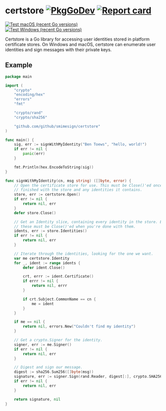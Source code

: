 # certstore [![PkgGoDev](https://pkg.go.dev/badge/github.com/github/certstore?tab=doc)](https://pkg.go.dev/github.com/github/certstore?tab=doc) [![Report card](https://goreportcard.com/badge/github.com/github/certstore)](https://goreportcard.com/report/github.com/github/certstore)

[![Test macOS (recent Go versions)](<https://github.com/github/certstore/workflows/Test%20macOS%20(recent%20Go%20versions)/badge.svg>)](https://github.com/github/certstore/actions?query=workflow%3A%22Test+macOS+%28recent+Go+versions%29%22)  
[![Test Windows (recent Go versions)](<https://github.com/github/certstore/workflows/Test%20Windows%20(recent%20Go%20versions)/badge.svg>)](https://github.com/github/certstore/actions?query=workflow%3A%22Test+Windows+%28recent+Go+versions%29%22)

Certstore is a Go library for accessing user identities stored in platform certificate stores. On Windows and macOS, certstore can enumerate user identities and sign messages with their private keys.

## Example

```go
package main

import (
	"crypto"
	"encoding/hex"
	"errors"
	"fmt"

	"crypto/rand"
	"crypto/sha256"

	"github.com/github/smimesign/certstore"
)

func main() {
	sig, err := signWithMyIdentity("Ben Toews", "hello, world!")
	if err != nil {
		panic(err)
	}

	fmt.Println(hex.EncodeToString(sig))
}

func signWithMyIdentity(cn, msg string) ([]byte, error) {
	// Open the certificate store for use. This must be Close()'ed once you're
	// finished with the store and any identities it contains.
	store, err := certstore.Open()
	if err != nil {
		return nil, err
	}
	defer store.Close()

	// Get an Identity slice, containing every identity in the store. Each of
	// these must be Close()'ed when you're done with them.
	idents, err := store.Identities()
	if err != nil {
		return nil, err
	}

	// Iterate through the identities, looking for the one we want.
	var me certstore.Identity
	for _, ident := range idents {
		defer ident.Close()

		crt, errr := ident.Certificate()
		if errr != nil {
			return nil, errr
		}

		if crt.Subject.CommonName == cn {
			me = ident
		}
	}

	if me == nil {
		return nil, errors.New("Couldn't find my identity")
	}

	// Get a crypto.Signer for the identity.
	signer, err := me.Signer()
	if err != nil {
		return nil, err
	}

	// Digest and sign our message.
	digest := sha256.Sum256([]byte(msg))
	signature, err := signer.Sign(rand.Reader, digest[:], crypto.SHA256)
	if err != nil {
		return nil, err
	}

	return signature, nil
}

```
